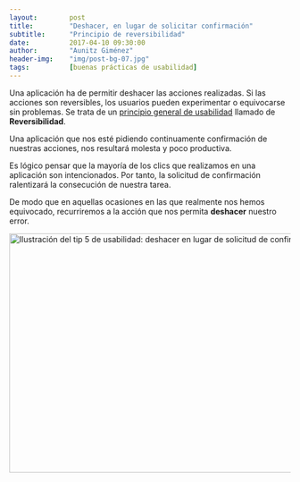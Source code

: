 ```yaml
---
layout:        post
title:         "Deshacer, en lugar de solicitar confirmación"
subtitle:      "Principio de reversibilidad"
date:          2017-04-10 09:30:00
author:        "Aunitz Giménez"
header-img:    "img/post-bg-07.jpg"
tags:          [buenas prácticas de usabilidad]
---
```


<p>Una aplicación ha de permitir deshacer las acciones realizadas. Si las acciones son reversibles, los usuarios pueden experimentar o equivocarse sin problemas. Se trata de un <a href="{{ site.baseurl }}/principios-usabilidad/">principio general de usabilidad</a> llamado de <strong>Reversibilidad</strong>.</p>

<p>Una aplicación que nos esté pidiendo continuamente confirmación de nuestras acciones, nos resultará molesta y poco productiva.</p>

<p>Es lógico pensar que la mayoría de los clics que realizamos en una aplicación son intencionados. Por tanto, la solicitud de confirmación ralentizará la consecución de nuestra tarea.</p>

<p>De modo que en aquellas ocasiones en las que realmente nos hemos equivocado, recurriremos a la acción que nos permita <strong>deshacer</strong> nuestro error.</p>

<p><img src="{{ site.baseurl }}/img/tip-5-deshacer.png" loading="lazy" alt="Ilustración del tip 5 de usabilidad: deshacer en lugar de solicitud de confirmación" width="722" height="428"></p>